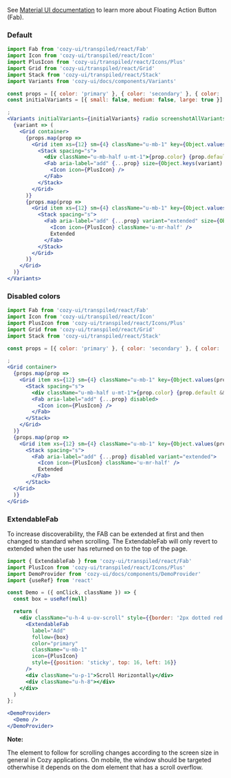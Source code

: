 See [Material UI documentation](https://material-ui.com/components/floating-action-button/) to learn more about Floating Action Button (Fab).

### Default

```jsx
import Fab from 'cozy-ui/transpiled/react/Fab'
import Icon from 'cozy-ui/transpiled/react/Icon'
import PlusIcon from 'cozy-ui/transpiled/react/Icons/Plus'
import Grid from 'cozy-ui/transpiled/react/Grid'
import Stack from 'cozy-ui/transpiled/react/Stack'
import Variants from 'cozy-ui/docs/components/Variants'

const props = [{ color: 'primary' }, { color: 'secondary' }, { color: 'inherit', default: true }]
const initialVariants = [{ small: false, medium: false, large: true }]

;
<Variants initialVariants={initialVariants} radio screenshotAllVariants>
  {variant => (
    <Grid container>
      {props.map(prop =>
        <Grid item xs={12} sm={4} className="u-mb-1" key={Object.values(prop)[0]}>
          <Stack spacing="s">
            <div className="u-mb-half u-mt-1">{prop.color} {prop.default && '(default)'}</div>
            <Fab aria-label="add" {...prop} size={Object.keys(variant).find(key => variant[key])}>
              <Icon icon={PlusIcon} />
            </Fab>
          </Stack>
        </Grid>
      )}
      {props.map(prop =>
        <Grid item xs={12} sm={4} className="u-mb-1" key={Object.values(prop)[0]}>
          <Stack spacing="s">
            <Fab aria-label="add" {...prop} variant="extended" size={Object.keys(variant).find(key => variant[key])}>
              <Icon icon={PlusIcon} className='u-mr-half' />
              Extended
            </Fab>
          </Stack>
        </Grid>
      )}
    </Grid>
  )}
</Variants>
```

### Disabled colors

```jsx
import Fab from 'cozy-ui/transpiled/react/Fab'
import Icon from 'cozy-ui/transpiled/react/Icon'
import PlusIcon from 'cozy-ui/transpiled/react/Icons/Plus'
import Grid from 'cozy-ui/transpiled/react/Grid'
import Stack from 'cozy-ui/transpiled/react/Stack'

const props = [{ color: 'primary' }, { color: 'secondary' }, { color: 'inherit', default: true }]

;
<Grid container>
  {props.map(prop =>
    <Grid item xs={12} sm={4} className="u-mb-1" key={Object.values(prop)[0]}>
      <Stack spacing="s">
        <div className="u-mb-half u-mt-1">{prop.color} {prop.default && '(default)'}</div>
        <Fab aria-label="add" {...prop} disabled>
          <Icon icon={PlusIcon} />
        </Fab>
      </Stack>
    </Grid>
  )}
  {props.map(prop =>
    <Grid item xs={12} sm={4} className="u-mb-1" key={Object.values(prop)[0]}>
      <Stack spacing="s">
        <Fab aria-label="add" {...prop} disabled variant="extended">
          <Icon icon={PlusIcon} className='u-mr-half' />
          Extended
        </Fab>
      </Stack>
  </Grid>
  )}
</Grid>
```

### ExtendableFab

To increase discoverability, the FAB can be extended at first and then changed to standard when scrolling. The ExtendableFab will only revert to extended when the user has returned on to the top of the page.

```jsx
import { ExtendableFab } from 'cozy-ui/transpiled/react/Fab'
import PlusIcon from 'cozy-ui/transpiled/react/Icons/Plus'
import DemoProvider from 'cozy-ui/docs/components/DemoProvider'
import {useRef} from 'react'

const Demo = ({ onClick, className }) => {
  const box = useRef(null)

  return (
    <div className="u-h-4 u-ov-scroll" style={{border: '2px dotted red'}} ref={box}>
      <ExtendableFab
        label="Add"
        follow={box}
        color="primary"
        className="u-mb-1"
        icon={PlusIcon}
        style={{position: 'sticky', top: 16, left: 16}}
      />
      <div className="u-p-1">Scroll Horizontally</div>
      <div className="u-h-8"></div>
    </div>
  )
};

<DemoProvider>
  <Demo />
</DemoProvider>
```

**Note:**

The element to follow for scrolling changes according to the screen size in general in Cozy applications. On mobile, the window should be targeted otherwhise it depends on the dom element that has a scroll overflow.

